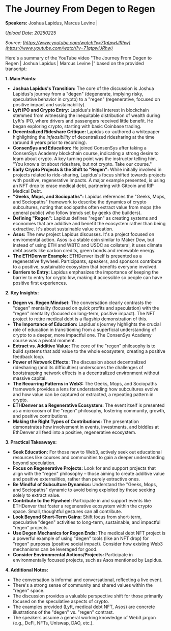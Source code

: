 # The Journey From Degen to Regen

**Speakers:** Joshua Lapidus, Marcus Levine |


*Upload Date: 20250225*

*Source: [https://www.youtube.com/watch?v=71qtpwIJRhw](https://www.youtube.com/watch?v=71qtpwIJRhw)*

Here's a summary of the YouTube video "The Journey From Degen to Regen | Joshua Lapidus | Marcus Levine |" based on the provided transcript:

**1. Main Points:**

*   **Joshua Lapidus's Transition:** The core of the discussion is Joshua Lapidus's journey from a "degen" (degenerate, implying risky, speculative behavior in crypto) to a "regen" (regenerative, focused on positive impact and sustainability).
*   **Lyft IPO and Crypto Entry:** Lapidus's initial interest in blockchain stemmed from witnessing the inequitable distribution of wealth during Lyft's IPO, where drivers and passengers received little benefit.  He began exploring crypto, starting with basic Coinbase trading.
*   **Decentralized Rideshare Critique:** Lapidus co-authored a whitepaper highlighting the *infeasibility* of decentralized ridesharing at the time (around 8 years prior to recording).
*   **ConsenSys and Education:**  He joined ConsenSys after taking a ConsenSys Academy blockchain course, indicating a strong desire to learn about crypto. A key turning point was the instructor telling him, "You know a lot about rideshare, but not crypto. Take our course."
*   **Early Crypto Projects & the Shift to "Regen":**  While initially involved in projects related to ride-sharing, Lapidus's focus shifted towards projects with positive, regenerative impacts. A major example presented, is using an NFT drop to erase medical debt, partnering with Gitcoin and RIP Medical Debt.
*   **"Geeks, Mops, and Sociopaths":**  Lapidus references the "Geeks, Mops, and Sociopaths" framework to describe the dynamics of crypto subcultures, noting that sociopaths often extract value from mops (the general public) who follow trends set by geeks (the builders).
*   **Defining "Regen":** Lapidus defines "regen" as creating systems and economies that are additive and benefit the ecosystem rather than being extractive.  It's about sustainable value creation.
*  **Asos:** The new project Lapidus discusses. It's a project focused on enviromental action. Asos is a stable coin similar to Maker Dow, but instead of using ETH and WBTC and USDC as collateral, it uses climate debt assets like carbon credits, green bonds and renewable energy.
*   **The ETHDenver Example:** ETHDenver itself is presented as a regenerative flywheel.  Participants, speakers, and sponsors contribute to a positive, sustainable ecosystem that benefits everyone involved.
*   **Barriers to Entry:**  Lapidus emphasizes the importance of keeping the barrier to entry for crypto low, making it accessible so people can have positive first experiences.

**2. Key Insights:**

*   **Degen vs. Regen Mindset:** The conversation clearly contrasts the "degen" mentality (focused on quick profits and speculation) with the "regen" mentality (focused on long-term, positive impact). The NFT project to retire medical debt is a flagship demonstration of this.
*   **The Importance of Education:** Lapidus's journey highlights the crucial role of education in transitioning from a superficial understanding of crypto to a deeper, more impactful one. The ConsenSys Academy course was a pivotal moment.
*   **Extract vs. Additive Value:** The core of the "regen" philosophy is to build systems that add value to the whole ecosystem, creating a positive feedback loop.
*   **Power of Network Effects:** The discussion about decentralized ridesharing (and its difficulties) underscores the challenges of bootstrapping network effects in a decentralized environment without massive capital.
*   **The Recurring Patterns in Web3:** The Geeks, Mops, and Sociopaths framework provides a lens for understanding how subcultures evolve and how value can be captured or extracted, a repeating pattern in crypto.
*   **ETHDenver as a Regenerative Ecosystem:** The event itself is presented as a microcosm of the "regen" philosophy, fostering community, growth, and positive contributions.
*   **Making the Right Types of Contributions:** The presentation demonstrates how involvement in events, investments, and biddles at EthDenver all feed into a positive, regenerative ecosystem.

**3. Practical Takeaways:**

*   **Seek Education:** For those new to Web3, actively seek out educational resources like courses and communities to gain a deeper understanding beyond speculation.
*   **Focus on Regenerative Projects:**  Look for and support projects that align with the "regen" philosophy – those aiming to create additive value and positive externalities, rather than purely extractive ones.
*   **Be Mindful of Subculture Dynamics:** Understand the "Geeks, Mops, and Sociopaths" dynamic to avoid being exploited by those seeking solely to extract value.
*   **Contribute to the Flywheel:** Participate in and support events like ETHDenver that foster a regenerative ecosystem within the crypto space.  Small, thoughtful gestures can all contribute.
*   **Look Beyond Short-Term Gains:**  Shift focus from short-term, speculative "degen" activities to long-term, sustainable, and impactful "regen" projects.
*    **Use Degen Mechanics for Regen Ends:** The medical debt NFT project is a powerful example of using "degen" tools (like an NFT drop) for "regen" purposes (positive social impact).  Consider how existing Web3 mechanisms can be leveraged for good.
*	**Consider Environmental Actions/Projects:** Participate in environmentally focused projects, such as Asos mentioned by Lapidus.

**4. Additional Notes:**

*   The conversation is informal and conversational, reflecting a live event.
*   There's a strong sense of community and shared values within the "regen" space.
*   The discussion provides a valuable perspective shift for those primarily focused on the speculative aspects of crypto.
*   The examples provided (Lyft, medical debt NFT, Asos) are concrete illustrations of the "degen" vs. "regen" contrast.
*   The speakers assume a general working knowledge of Web3 jargon (e.g., DeFi, NFTs, Uniswap, DAO, etc.).